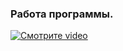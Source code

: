 ### Работа программы.

[![Смотрите video](https://raw.githubusercontent.com/username/repository/branch/path/to/thumbnail.jpg)](https://github.com/BlackbirdXX/C_CourseWork/assets/main/img/work.mp4)





